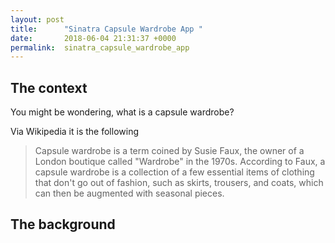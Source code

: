 ```yaml
---
layout: post
title:      "Sinatra Capsule Wardrobe App "
date:       2018-06-04 21:31:37 +0000
permalink:  sinatra_capsule_wardrobe_app
---
```



## The context 

You might be wondering, what is a capsule wardrobe? 

Via Wikipedia it is the following 

> Capsule wardrobe is a term coined by Susie Faux, the owner of a London boutique called "Wardrobe" in the 1970s. According to Faux, a capsule wardrobe is a collection of a few essential items of clothing that don't go out of fashion, such as skirts, trousers, and coats, which can then be augmented with seasonal pieces.

## The background 
